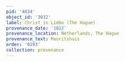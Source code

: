 ```yaml
---
pid: '4834'
object_id: '3032'
label: Christ in Limbo (The Hague)
provenance_date: '1822'
provenance_location: Netherlands, The Hague
provenance_text: Mauritshuis
order: '0293'
collection: provenance
---
```

